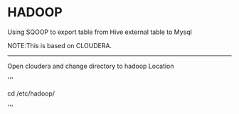 # HADOOP
Using SQOOP to export table from Hive external table to Mysql

NOTE:This is based on CLOUDERA.
**********************************************
Open cloudera and change directory to hadoop Location

'''

cd /etc/hadoop/

'''
